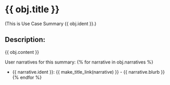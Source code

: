 # {{ obj.title }}
(This is Use Case Summary {{ obj.ident }}.)

<!-- **ID: {{ obj.ident }}** [(permalink)](...) -->

## Description:

{{ obj.content }}

User narratives for this summary:
{% for narrative in obj.narratives %}
* {{ narrative.ident }}: {{ make_title_link(narrative) }} - {{ narrative.blurb }}
{% endfor %}
